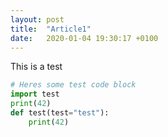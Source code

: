 ```yaml
---
layout: post
title:  "Article1"
date:   2020-01-04 19:30:17 +0100
---
```


This is a test

```python
# Heres some test code block
import test
print(42)
def test(test="test"):
    print(42)
```